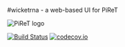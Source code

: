 #wicketrna - a web-based UI for PiReT

![PiReT logo](https://raw.githubusercontent.com/seninp-bioinfo/wicketrna/master/src/main/webapp/logo_150.png) 

[![Build Status](https://travis-ci.org/seninp-bioinfo/wicketrna.svg?branch=master)](https://travis-ci.org/seninp-bioinfo/wicketrna) 
[![codecov.io](http://codecov.io/github/seninp-bioinfo/wicketrna/coverage.svg?branch=master)](http://codecov.io/github/seninp-bioinfo/wicketrna?branch=master)
